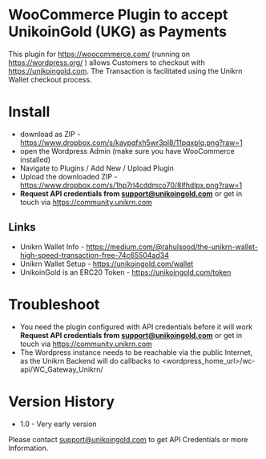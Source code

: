 # WooCommerce Plugin to accept UnikoinGold (UKG) as Payments

This plugin for https://woocommerce.com/ (running on https://wordpress.org/ ) allows Customers to checkout with https://unikoingold.com.
The Transaction is facilitated using the Unikrn Wallet checkout process.

# Install
- download as ZIP - https://www.dropbox.com/s/kaypqfxh5wr3pl8/11pqxplq.png?raw=1
- open the Wordpress Admin (make sure you have WooCommerce installed)
- Navigate to Plugins / Add New / Upload Plugin
- Upload the downloaded ZIP - https://www.dropbox.com/s/1hp7rl4cddmco70/8lfhdlpx.png?raw=1
- **Request API credentials from support@unikoingold.com** or get in touch via https://community.unikrn.com

## Links
- Unikrn Wallet Info - https://medium.com/@rahulsood/the-unikrn-wallet-high-speed-transaction-free-74c65504ad34
- Unikrn Wallet Setup - https://unikoingold.com/wallet
- UnikoinGold is an ERC20 Token - https://unikoingold.com/token

# Troubleshoot
- You need the plugin configured with API credentials before it will work **Request API credentials from support@unikoingold.com** or get in touch via https://community.unikrn.com
- The Wordpress instance needs to be reachable via the public Internet, as the Unikrn Backend will do callbacks to <wordpress_home_url>/wc-api/WC_Gateway_Unikrn/ 

# Version History
- 1.0 - Very early version

Please contact support@unikoingold.com to get API Credentials or more Information.
